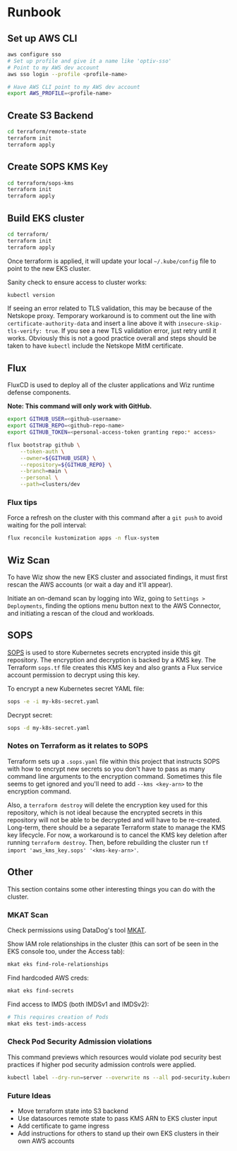 # Runbook

## Set up AWS CLI

```sh
aws configure sso
# Set up profile and give it a name like 'optiv-sso'
# Point to my AWS dev account
aws sso login --profile <profile-name>

# Have AWS CLI point to my AWS dev account
export AWS_PROFILE=<profile-name>
```

## Create S3 Backend

```sh
cd terraform/remote-state
terraform init
terraform apply
```

## Create SOPS KMS Key

```sh
cd terraform/sops-kms
terraform init
terraform apply
```

## Build EKS cluster

```sh
cd terraform/
terraform init
terraform apply
```

Once terraform is applied, it will update your local `~/.kube/config` file to point to the new EKS cluster.

Sanity check to ensure access to cluster works:

```sh
kubectl version
```

If seeing an error related to TLS validation, this may be because of the Netskope proxy. Temporary workaround is to comment out the line with `certificate-authority-data` and insert a line above it with `insecure-skip-tls-verify: true`. If you see a new TLS validation error, just retry until it works. Obviously this is not a good practice overall and steps should be taken to have `kubectl` include the Netskope MitM certificate.

## Flux

FluxCD is used to deploy all of the cluster applications and Wiz runtime defense components.

**Note: This command will only work with GitHub.**

```sh
export GITHUB_USER=<github-username>
export GITHUB_REPO=<github-repo-name>
export GITHUB_TOKEN=<personal-access-token granting repo:* access>

flux bootstrap github \
    --token-auth \
    --owner=${GITHUB_USER} \
    --repository=${GITHUB_REPO} \
    --branch=main \
    --personal \
    --path=clusters/dev
```

### Flux tips

Force a refresh on the cluster with this command after a `git push` to avoid waiting for the poll interval:

```sh
flux reconcile kustomization apps -n flux-system
```

## Wiz Scan

To have Wiz show the new EKS cluster and associated findings, it must first rescan the AWS accounts (or wait a day and it'll appear).

Initiate an on-demand scan by logging into Wiz, going to `Settings > Deployments`, finding the options menu button next to the AWS Connector, and initiating a rescan of the cloud and workloads.

## SOPS

[SOPS](https://github.com/getsops/sops) is used to store Kubernetes secrets encrypted inside this git repository. The encryption and decryption is backed by a KMS key. The Terraform `sops.tf` file creates this KMS key and also grants a Flux service account permission to decrypt using this key.

To encrypt a new Kubernetes secret YAML file:

```sh
sops -e -i my-k8s-secret.yaml
```

Decrypt secret:

```sh
sops -d my-k8s-secret.yaml
```

### Notes on Terraform as it relates to SOPS

Terraform sets up a `.sops.yaml` file within this project that instructs SOPS with how to encrypt new secrets so you don't have to pass as many command line arguments to the encryption command. Sometimes this file seems to get ignored and you'll need to add `--kms <key-arn>` to the encryption command.

Also, a `terraform destroy` will delete the encryption key used for this repository, which is not ideal because the encrypted secrets in this repository will not be able to be decrypted and will have to be re-created. Long-term, there should be a separate Terraform state to manage the KMS key lifecycle. For now, a workaround is to cancel the KMS key deletion after running `terraform destroy`. Then, before rebuilding the cluster run `tf import 'aws_kms_key.sops' '<kms-key-arn>'`.

## Other

This section contains some other interesting things you can do with the cluster.

### MKAT Scan

Check permissions using DataDog's tool [MKAT](https://github.com/DataDog/managed-kubernetes-auditing-toolkit).

Show IAM role relationships in the cluster (this can sort of be seen in the EKS console too, under the Access tab):

```sh
mkat eks find-role-relationships
```

Find hardcoded AWS creds:

```sh
mkat eks find-secrets
```

Find access to IMDS (both IMDSv1 and IMDSv2):

```sh
# This requires creation of Pods
mkat eks test-imds-access
```

### Check Pod Security Admission violations

This command previews which resources would violate pod security best practices if higher pod security admission controls were applied.

```sh
kubectl label --dry-run=server --overwrite ns --all pod-security.kubernetes.io/enforce=restricted
```

### Future Ideas

- Move terraform state into S3 backend
- Use datasources remote state to pass KMS ARN to EKS cluster input
- Add certificate to game ingress
- Add instructions for others to stand up their own EKS clusters in their own AWS accounts